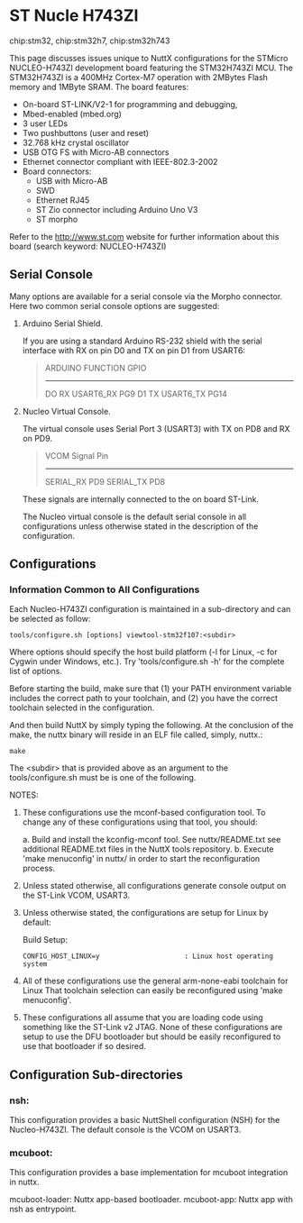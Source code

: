 ST Nucle H743ZI
===============

chip:stm32, chip:stm32h7, chip:stm32h743

This page discusses issues unique to NuttX configurations for the
STMicro NUCLEO-H743ZI development board featuring the STM32H743ZI MCU.
The STM32H743ZI is a 400MHz Cortex-M7 operation with 2MBytes Flash
memory and 1MByte SRAM. The board features:

-   On-board ST-LINK/V2-1 for programming and debugging,
-   Mbed-enabled (mbed.org)
-   3 user LEDs
-   Two pushbuttons (user and reset)
-   32.768 kHz crystal oscillator
-   USB OTG FS with Micro-AB connectors
-   Ethernet connector compliant with IEEE-802.3-2002
-   Board connectors:
    -   USB with Micro-AB
    -   SWD
    -   Ethernet RJ45
    -   ST Zio connector including Arduino Uno V3
    -   ST morpho

Refer to the <http://www.st.com> website for further information about
this board (search keyword: NUCLEO-H743ZI)

Serial Console
--------------

Many options are available for a serial console via the Morpho
connector. Here two common serial console options are suggested:

1.  Arduino Serial Shield.

    If you are using a standard Arduino RS-232 shield with the serial
    interface with RX on pin D0 and TX on pin D1 from USART6:

    >   ARDUINO   FUNCTION     GPIO
    >   --------- ------------ ------
    >   DO RX     USART6\_RX   PG9
    >   D1 TX     USART6\_TX   PG14

2.  Nucleo Virtual Console.

    The virtual console uses Serial Port 3 (USART3) with TX on PD8 and
    RX on PD9.

    >   VCOM Signal   Pin
    >   ------------- -----
    >   SERIAL\_RX    PD9
    >   SERIAL\_TX    PD8

    These signals are internally connected to the on board ST-Link.

    The Nucleo virtual console is the default serial console in all
    configurations unless otherwise stated in the description of the
    configuration.

Configurations
--------------

### Information Common to All Configurations

Each Nucleo-H743ZI configuration is maintained in a sub-directory and
can be selected as follow:

    tools/configure.sh [options] viewtool-stm32f107:<subdir>

Where options should specify the host build platform (-l for Linux, -c
for Cygwin under Windows, etc.). Try \'tools/configure.sh -h\' for the
complete list of options.

Before starting the build, make sure that (1) your PATH environment
variable includes the correct path to your toolchain, and (2) you have
the correct toolchain selected in the configuration.

And then build NuttX by simply typing the following. At the conclusion
of the make, the nuttx binary will reside in an ELF file called, simply,
nuttx.:

    make

The \<subdir\> that is provided above as an argument to the
tools/configure.sh must be is one of the following.

NOTES:

1.  These configurations use the mconf-based configuration tool. To
    change any of these configurations using that tool, you should:

    a.  Build and install the kconfig-mconf tool. See nuttx/README.txt
        see additional README.txt files in the NuttX tools repository.
    b.  Execute \'make menuconfig\' in nuttx/ in order to start the
        reconfiguration process.

2.  Unless stated otherwise, all configurations generate console output
    on the ST-Link VCOM, USART3.

3.  Unless otherwise stated, the configurations are setup for Linux by
    default:

    Build Setup:

        CONFIG_HOST_LINUX=y                     : Linux host operating system

4.  All of these configurations use the general arm-none-eabi toolchain
    for Linux That toolchain selection can easily be reconfigured using
    \'make menuconfig\'.

5.  These configurations all assume that you are loading code using
    something like the ST-Link v2 JTAG. None of these configurations are
    setup to use the DFU bootloader but should be easily reconfigured to
    use that bootloader if so desired.

Configuration Sub-directories
-----------------------------

### nsh:

This configuration provides a basic NuttShell configuration (NSH) for
the Nucleo-H743ZI. The default console is the VCOM on USART3.

### mcuboot:

This configuration provides a base implementation for mcuboot
integration in nuttx.

mcuboot-loader: Nuttx app-based bootloader. mcuboot-app: Nuttx app with
nsh as entrypoint.

